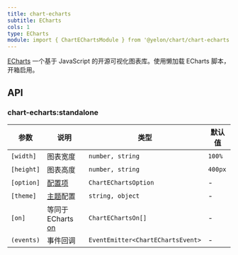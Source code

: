 ```yaml
---
title: chart-echarts
subtitle: ECharts
cols: 1
type: ECharts
module: import { ChartEChartsModule } from '@yelon/chart/chart-echarts';
---
```


[ECharts](https://echarts.apache.org/zh/index.html) 一个基于 JavaScript 的开源可视化图表库。使用懒加载 ECharts 脚本，开箱启用。

## API

### chart-echarts:standalone

| 参数 | 说明 | 类型 | 默认值 |
|----|----|----|-----|
| `[width]` | 图表宽度 | `number, string` | `100%`|
| `[height]` | 图表高度 | `number, string` | `400px`|
| `[option]` | [配置项](https://echarts.apache.org/zh/option.html#title) | `ChartEChartsOption` | - |
| `[theme]` | [主题](https://echarts.apache.org/zh/theme-builder.html)配置 | `string, object` | - |
| `[on]` | 等同于 ECharts [on](https://echarts.apache.org/zh/api.html#echartsInstance.on) | `ChartEChartsOn[]` | - |
| `(events)` | 事件回调 | `EventEmitter<ChartEChartsEvent>` | - |
